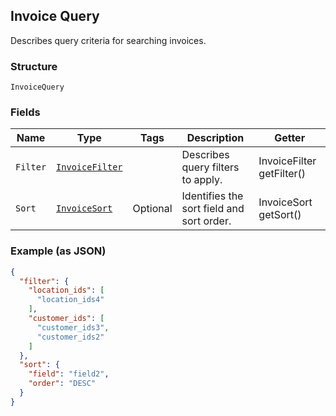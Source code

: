 ## Invoice Query

Describes query criteria for searching invoices.

### Structure

`InvoiceQuery`

### Fields

| Name | Type | Tags | Description | Getter |
|  --- | --- | --- | --- | --- |
| `Filter` | [`InvoiceFilter`](/doc/models/invoice-filter.md) |  | Describes query filters to apply. | InvoiceFilter getFilter() |
| `Sort` | [`InvoiceSort`](/doc/models/invoice-sort.md) | Optional | Identifies the  sort field and sort order. | InvoiceSort getSort() |

### Example (as JSON)

```json
{
  "filter": {
    "location_ids": [
      "location_ids4"
    ],
    "customer_ids": [
      "customer_ids3",
      "customer_ids2"
    ]
  },
  "sort": {
    "field": "field2",
    "order": "DESC"
  }
}
```

